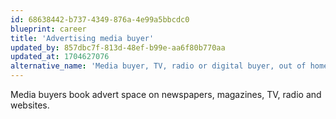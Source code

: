 ```yaml
---
id: 68638442-b737-4349-876a-4e99a5bbcdc0
blueprint: career
title: 'Advertising media buyer'
updated_by: 857dbc7f-813d-48ef-b99e-aa6f80b770aa
updated_at: 1704627076
alternative_name: 'Media buyer, TV, radio or digital buyer, out of home buyer'
---
```

Media buyers book advert space on newspapers, magazines, TV, radio and websites.